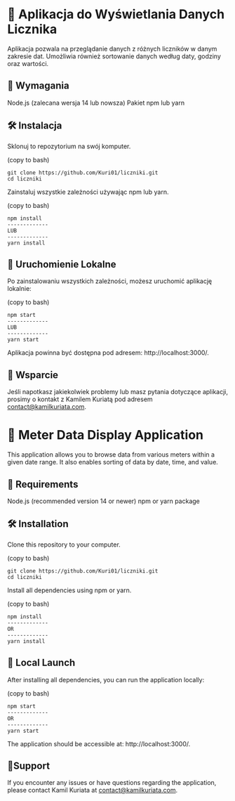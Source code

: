 # 🚀 Aplikacja do Wyświetlania Danych Licznika
Aplikacja pozwala na przeglądanie danych z różnych liczników w danym zakresie dat. Umożliwia również sortowanie danych według daty, godziny oraz wartości.

## 🔧 Wymagania
Node.js (zalecana wersja 14 lub nowsza)
Pakiet npm lub yarn

## 🛠 Instalacja
Sklonuj to repozytorium na swój komputer.

(copy to bash)

```
git clone https://github.com/Kuri01/liczniki.git
cd liczniki
```

Zainstaluj wszystkie zależności używając npm lub yarn.

(copy to bash)

```
npm install
-------------
LUB
-------------
yarn install
```

## 🚀 Uruchomienie Lokalne
Po zainstalowaniu wszystkich zależności, możesz uruchomić aplikację lokalnie:

(copy to bash)

```
npm start
-------------
LUB
-------------
yarn start
```

Aplikacja powinna być dostępna pod adresem: http://localhost:3000/.

## 🤝 Wsparcie
Jeśli napotkasz jakiekolwiek problemy lub masz pytania dotyczące aplikacji, prosimy o kontakt z Kamilem Kuriatą pod adresem contact@kamilkuriata.com.

# 🚀 Meter Data Display Application
This application allows you to browse data from various meters within a given date range. It also enables sorting of data by date, time, and value.

## 🔧 Requirements
Node.js (recommended version 14 or newer)
npm or yarn package

## 🛠 Installation
Clone this repository to your computer.

(copy to bash)

```
git clone https://github.com/Kuri01/liczniki.git
cd liczniki
```
Install all dependencies using npm or yarn.

(copy to bash)

```
npm install
-------------
OR
-------------
yarn install
```

## 🚀 Local Launch
After installing all dependencies, you can run the application locally:

(copy to bash)

```
npm start
-------------
OR
-------------
yarn start
```

The application should be accessible at: http://localhost:3000/.

## 🤝Support
If you encounter any issues or have questions regarding the application, please contact Kamil Kuriata at contact@kamilkuriata.com.